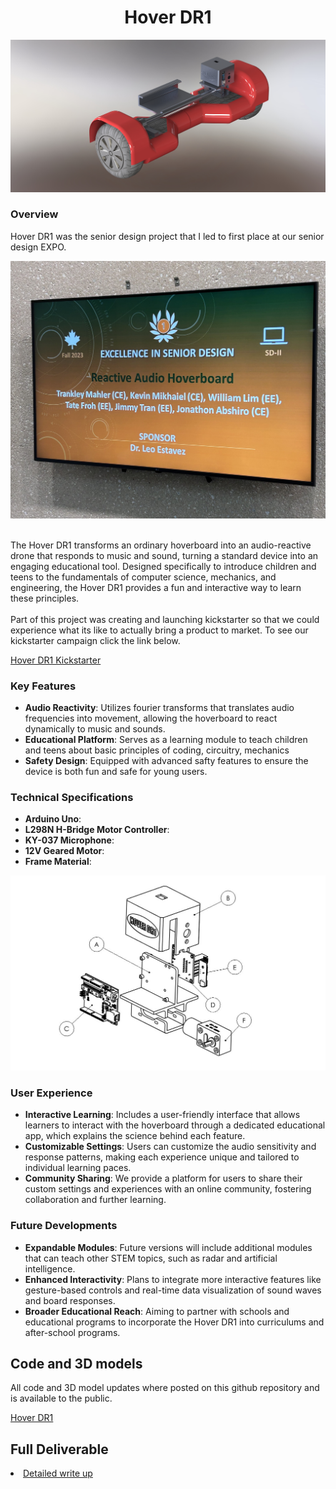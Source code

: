 <h1 align="center">Hover DR1</h1>
<p align="center"><img src= "/images/capstone/hoverDR1Render" Width=600/>
</p>
<h3>Overview</h3>
Hover DR1 was the senior design project that I led to first place at our senior design EXPO.

<br>

<p align="center"><img src= "/images/capstone/HoverDR1Wall" Width=600/>
</p>

<br>
The Hover DR1 transforms an ordinary hoverboard into an audio-reactive drone that responds to music and sound, turning a standard device into an engaging educational tool. Designed specifically to introduce children and teens to the fundamentals of computer science, mechanics, and engineering, the Hover DR1 provides a fun and interactive way to learn these principles.
<br>
<br>
Part of this project was creating and launching kickstarter so that we could experience what its like to actually bring a product to market. To see our kickstarter campaign click the link below. 

<a href="https://www.kickstarter.com/projects/hoverdr1/rah-reactive-audio-hoverboard-attachment?ref=project_build">Hover DR1 Kickstarter</a>

<h3>Key Features</h3>
<ul>
<li><b>Audio Reactivity</b>: Utilizes fourier transforms that translates audio frequencies into movement, allowing the hoverboard to react dynamically to music and sounds.</li>
<li><b>Educational Platform</b>: Serves as a learning module to teach children and teens about basic principles of coding, circuitry, mechanics</li>
  <li><b>Safety Design</b>: Equipped with advanced safty features to ensure the device is both fun and safe for young users.</li>
</ul>

<h3>Technical Specifications</h3>
<ul>
  <li><b>Arduino Uno</b>:</li>
  <li><b>L298N H-Bridge Motor Controller</b>:</li>
  <li><b>KY-037 Microphone</b>:</li>
  <li><b>12V Geared Motor</b>:</li>
  <li><b>Frame Material</b>:</li>
</ul>

<p align="center"><img src= "/images/capstone/deviceExploded" Width=600/>
</p>

<h3>User Experience</h3>
<ul>
  <li><b>Interactive Learning</b>:  Includes a user-friendly interface that allows learners to interact with the hoverboard through a dedicated educational app, which explains the science behind each feature.</li>
  <li><b>Customizable Settings</b>: Users can customize the audio sensitivity and response patterns, making each experience unique and tailored to individual learning paces. </li>
  <li><b>Community Sharing</b>: We provide a platform for users to share their custom settings and experiences with an online community, fostering collaboration and further learning.</li>
</ul>

<h3>Future Developments</h3>
<ul>
  <li><b>Expandable Modules</b>: Future versions will include additional modules that can teach other STEM topics, such as radar and artificial intelligence.</li>
  <li><b>Enhanced Interactivity</b>: Plans to integrate more interactive features like gesture-based controls and real-time data visualization of sound waves and board responses.</li>
  <li><b>Broader Educational Reach</b>: Aiming to partner with schools and educational programs to incorporate the Hover DR1 into curriculums and after-school programs.</li>
</ul>

<h2>Code and 3D models</h2>
All code and 3D model updates where posted on this github repository and is available to the public.

<a href="https://github.com/KL3M71/HoverboardDR1">Hover DR1</a>

<h2>Full Deliverable</h2>
<li><a href="https://trankley.github.io/academic/capstone_detailed">Detailed write up</a></li>

